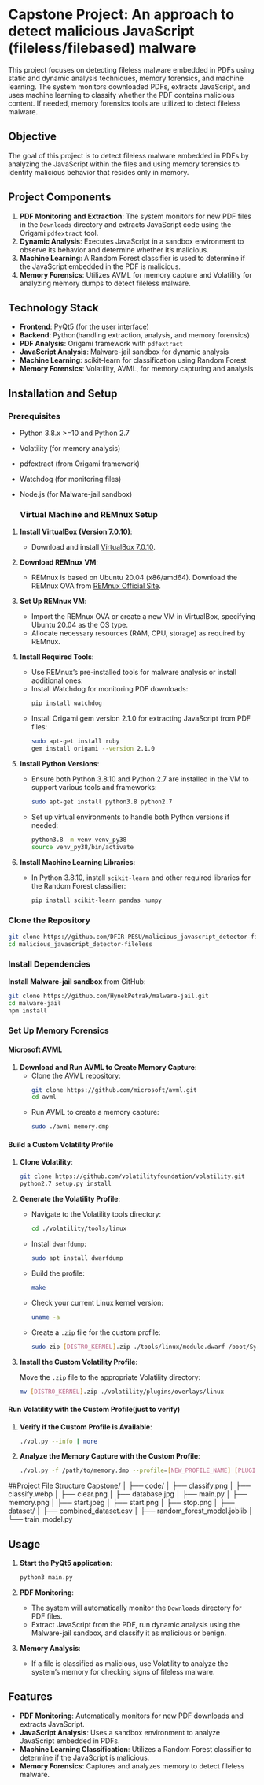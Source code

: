 
# Capstone Project: An approach to detect malicious JavaScript (fileless/filebased) malware 

This project focuses on detecting fileless malware embedded in PDFs using static and dynamic analysis techniques, memory forensics, and machine learning. The system monitors downloaded PDFs, extracts JavaScript, and uses machine learning to classify whether the PDF contains malicious content. If needed, memory forensics tools are utilized to detect fileless malware.

## Objective

The goal of this project is to detect fileless malware embedded in PDFs by analyzing the JavaScript within the files and using memory forensics to identify malicious behavior that resides only in memory.

## Project Components

1. **PDF Monitoring and Extraction**: The system monitors for new PDF files in the `Downloads` directory and extracts JavaScript code using the Origami `pdfextract` tool.
2. **Dynamic Analysis**: Executes JavaScript in a sandbox environment to observe its behavior and determine whether it’s malicious.
3. **Machine Learning**: A Random Forest classifier is used to determine if the JavaScript embedded in the PDF is malicious.
4. **Memory Forensics**: Utilizes AVML  for memory capture and Volatility for analyzing memory dumps to detect fileless malware.


## Technology Stack

- **Frontend**: PyQt5 (for the user interface)
- **Backend**: Python(handling extraction, analysis, and memory forensics)
- **PDF Analysis**: Origami framework with `pdfextract`
- **JavaScript Analysis**: Malware-jail sandbox for dynamic analysis
- **Machine Learning**: scikit-learn for classification using Random Forest
- **Memory Forensics**: Volatility, AVML, for memory capturing and analysis


## Installation and Setup

### Prerequisites

- Python 3.8.x >=10 and Python 2.7
- Volatility (for memory analysis)
- pdfextract (from Origami framework)
- Watchdog (for monitoring files)
- Node.js (for Malware-jail sandbox)
  
  ### Virtual Machine and REMnux Setup

1. **Install VirtualBox (Version 7.0.10)**:
   - Download and install [VirtualBox 7.0.10](https://www.virtualbox.org/wiki/Download_Old_Builds_7_0).

2. **Download REMnux VM**:
   - REMnux is based on Ubuntu 20.04 (x86/amd64). Download the REMnux OVA from [REMnux Official Site](https://docs.remnux.org/install-distro/get-virtual-appliance).

3. **Set Up REMnux VM**:
   - Import the REMnux OVA or create a new VM in VirtualBox, specifying Ubuntu 20.04 as the OS type.
   - Allocate necessary resources (RAM, CPU, storage) as required by REMnux.

4. **Install Required Tools**:
   - Use REMnux’s pre-installed tools for malware analysis or install additional ones:
   - Install Watchdog for monitoring PDF downloads:
     ```bash
     pip install watchdog
     ```
   - Install Origami gem version 2.1.0 for extracting JavaScript from PDF files:
     ```bash
     sudo apt-get install ruby
     gem install origami --version 2.1.0
     ```

5. **Install Python Versions**:
   - Ensure both Python 3.8.10 and Python 2.7 are installed in the VM to support various tools and frameworks:
     ```bash
     sudo apt-get install python3.8 python2.7
     ```
   - Set up virtual environments to handle both Python versions if needed:
     ```bash
     python3.8 -m venv venv_py38
     source venv_py38/bin/activate
     ```

6. **Install Machine Learning Libraries**:
   - In Python 3.8.10, install `scikit-learn` and other required libraries for the Random Forest classifier:
     ```bash
     pip install scikit-learn pandas numpy
     ```

### Clone the Repository

```bash
git clone https://github.com/DFIR-PESU/malicious_javascript_detector-fileless-.git
cd malicious_javascript_detector-fileless
```

### Install Dependencies


 **Install Malware-jail sandbox** from GitHub:
   ```bash
   git clone https://github.com/HynekPetrak/malware-jail.git
   cd malware-jail
   npm install
   ```


### Set Up Memory Forensics

#### Microsoft AVML

1. **Download and Run AVML to Create Memory Capture**:
   - Clone the AVML repository:
     ```bash
     git clone https://github.com/microsoft/avml.git
     cd avml
     ```
   - Run AVML to create a memory capture:
     ```bash
     sudo ./avml memory.dmp
     ```

#### Build a Custom Volatility Profile

1. **Clone Volatility**:
   ```bash
   git clone https://github.com/volatilityfoundation/volatility.git
   python2.7 setup.py install
   
   ```

2. **Generate the Volatility Profile**:

   - Navigate to the Volatility tools directory:
     ```bash
     cd ./volatility/tools/linux
     ```

   - Install `dwarfdump`:
     ```bash
     sudo apt install dwarfdump
     ```

   - Build the profile:
     ```bash
     make
     ```

   - Check your current Linux kernel version:
     ```bash
     uname -a
     ```

   - Create a `.zip` file for the custom profile:
     ```bash
     sudo zip [DISTRO_KERNEL].zip ./tools/linux/module.dwarf /boot/System.map-[KERNEL_VERSION]
     ```

3. **Install the Custom Volatility Profile**:

   Move the `.zip` file to the appropriate Volatility directory:
   ```bash
   mv [DISTRO_KERNEL].zip ./volatility/plugins/overlays/linux
   ```

#### Run Volatility with the Custom Profile(just to verify)

1. **Verify if the Custom Profile is Available**:
   ```bash
   ./vol.py --info | more
   ```

2. **Analyze the Memory Capture with the Custom Profile**:
   ```bash
   ./vol.py -f /path/to/memory.dmp --profile=[NEW_PROFILE_NAME] [PLUGIN]
   ```

##Project File Structure
Capstone/
│
├── code/
│   ├── classify.png
│   ├── classify.webp
│   ├── clear.png
│   ├── database.jpg
│   ├── main.py
│   ├── memory.png
│   ├── start.jpeg
│   ├── start.png
│   ├── stop.png
│
├── dataset/
│   ├── combined_dataset.csv
│   ├── random_forest_model.joblib
│   └── train_model.py

## Usage

1. **Start the PyQt5 application**:
   ```bash
   python3 main.py
   ```

2. **PDF Monitoring**:
   - The system will automatically monitor the `Downloads` directory for PDF files.
   - Extract JavaScript from the PDF, run dynamic analysis using the Malware-jail sandbox, and classify it as malicious or benign.

3. **Memory Analysis**:
   - If a file is classified as malicious, use Volatility to analyze the system’s memory for checking signs of fileless malware.

## Features

- **PDF Monitoring**: Automatically monitors for new PDF downloads and extracts JavaScript.
- **JavaScript Analysis**: Uses a sandbox environment to analyze JavaScript embedded in PDFs.
- **Machine Learning Classification**: Utilizes a Random Forest classifier to determine if the JavaScript is malicious.
- **Memory Forensics**: Captures and analyzes memory to detect fileless malware.

